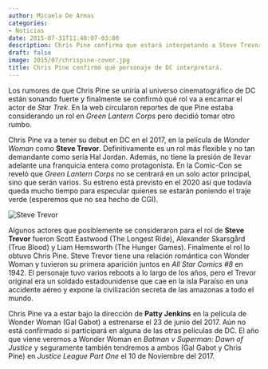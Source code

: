 ```yaml
---
author: Micaela De Armas
categories:
- Noticias
date: 2015-07-31T11:40:07-03:00
description: Chris Pine confirma que estará interpetando a Steve Trevor en Wonder Woman.
draft: false
image: 2015/07/chrispine-cover.jpg
title: Chris Pine confirmó qué personaje de DC interpretará.
---
```


Los rumores de que Chris Pine se uniría al universo cinematográfico de DC están sonando fuerte y finalmente se confirmó qué rol va a encarnar el actor de *Star Trek*. En la web circularon reportes de que Pine estaba considerando un rol en *Green Lantern Corps* pero decidió tomar otro rumbo.
<!--more-->

Chris Pine va a tener su debut en DC en el 2017, en la película de *Wonder Woman* como **Steve Trevor**. Definitivamente es un rol más flexible y no tan demandante como sería Hal Jordan. Además, no tiene la presión de llevar adelante una franquicia entera como protagonista. En la Comic-Con se reveló que *Green Lantern Corps* no se centrará en un solo actor principal, sino que serán varios. Su estreno está previsto en el 2020 así que todavía queda mucho tiempo para especular quienes se estarán poniendo el traje verde (esperemos que no sea hecho de CGI).

![Steve Trevor](/img/2015/07/stevetrevor-body.jpg)

Algunos actores que posiblemente se consideraron para el rol de **Steve Trevor** fueron Scott Eastwood (The Longest Ride), Alexander Skarsgård (True Blood) y Liam Hemsworth (The Hunger Games). Finalmente el rol lo obtuvo Chris Pine. Steve Trevor tiene una relación romántica con Wonder Woman y tuvieron su primera aparición juntos en *All Star Comics #8* en 1942. El personaje tuvo varios reboots a lo largo de los años, pero el Trevor original era un soldado estadounidense que cae en la isla Paraíso en una accidente aéreo y expone la civilización secreta de las amazonas a todo el mundo.

Chris Pine va a estar bajo la dirección de **Patty Jenkins** en la película de Wonder Woman (Gal Gabot) a estrenarse el 23 de junio del 2017. Aún no está confirmado si participará en alguna de las otras películas de DC. El año que viene veremos a Wonder Woman en *Batman v Superman: Dawn of Justice* y seguramente también tendremos a ambos (Gal Gabot y Chris Pine) en *Justice League Part One* el 10 de Noviembre del 2017.

